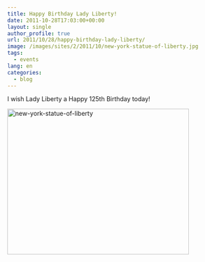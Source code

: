 ```yaml
---
title: Happy Birthday Lady Liberty!
date: 2011-10-28T17:03:00+00:00
layout: single
author_profile: true
url: 2011/10/28/happy-birthday-lady-liberty/
image: /images/sites/2/2011/10/new-york-statue-of-liberty.jpg
tags:
  - events
lang: en
categories: 
  - blog
---
```

I wish Lady Liberty a Happy 125th Birthday today!

[<img class="aligncenter size-full wp-image-209" alt="new-york-statue-of-liberty" src="/images/2011/10/new-york-statue-of-liberty.jpg" width="415" height="332" srcset="/images/sites/2/2011/10/new-york-statue-of-liberty.jpg 415w, /images/sites/2/2011/10/new-york-statue-of-liberty-300x240.jpg 300w" sizes="(max-width: 415px) 100vw, 415px" />](/images/2011/10/new-york-statue-of-liberty.jpg)